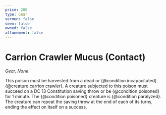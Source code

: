 ```yaml
---
price: 200
type: Gear
vermun: false
seen: false
owned: false
attunement: false
---
```

# Carrion Crawler Mucus (Contact)

*Gear, None*

This poison must be harvested from a dead or {@condition incapacitated} {@creature carrion crawler}. A creature subjected to this poison must succeed on a DC 13 Constitution saving throw or be {@condition poisoned} for 1 minute. The {@condition poisoned} creature is {@condition paralyzed}. The creature can repeat the saving throw at the end of each of its turns, ending the effect on itself on a success.